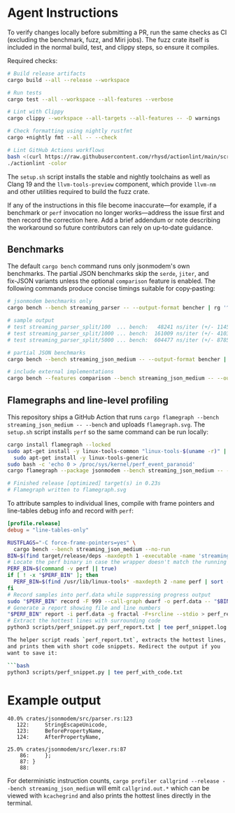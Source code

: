 # Agent Instructions

To verify changes locally before submitting a PR, run the same checks as CI
(excluding the benchmark, fuzz, and Miri jobs).  The fuzz crate itself is
included in the normal build, test, and clippy steps, so ensure it compiles.

Required checks:

```bash
# Build release artifacts
cargo build --all --release --workspace

# Run tests
cargo test --all --workspace --all-features --verbose

# Lint with Clippy
cargo clippy --workspace --all-targets --all-features -- -D warnings

# Check formatting using nightly rustfmt
cargo +nightly fmt --all -- --check

# Lint GitHub Actions workflows
bash <(curl https://raw.githubusercontent.com/rhysd/actionlint/main/scripts/download-actionlint.bash)
./actionlint -color
```

The `setup.sh` script installs the stable and nightly toolchains as well as
Clang 19 and the `llvm-tools-preview` component, which provide `llvm-nm` and
other utilities required to build the fuzz crate.

If any of the instructions in this file become inaccurate—for example, if a
benchmark or `perf` invocation no longer works—address the issue first and then
record the correction here. Add a brief addendum or note describing the
workaround so future contributors can rely on up‑to‑date guidance.

## Benchmarks

The default `cargo bench` command runs only jsonmodem's own benchmarks. The
partial JSON benchmarks skip the `serde`, `jiter`, and fix‑JSON variants unless
the optional `comparison` feature is enabled. The following commands produce
concise timings suitable for copy‑pasting:

```bash
# jsonmodem benchmarks only
cargo bench --bench streaming_parser -- --output-format bencher | rg '^test'

# sample output
# test streaming_parser_split/100  ... bench:   48241 ns/iter (+/- 1145)
# test streaming_parser_split/1000 ... bench:  161009 ns/iter (+/- 4103)
# test streaming_parser_split/5000 ... bench:  604477 ns/iter (+/- 8785)

# partial JSON benchmarks
cargo bench --bench streaming_json_medium -- --output-format bencher | rg '^test'

# include external implementations
cargo bench --features comparison --bench streaming_json_medium -- --output-format bencher | rg '^test'
```

## Flamegraphs and line-level profiling

This repository ships a GitHub Action that runs
`cargo flamegraph --bench streaming_json_medium -- --bench` and uploads
`flamegraph.svg`.  The `setup.sh` script installs `perf` so the same
command can be run locally:

```bash
cargo install flamegraph --locked
sudo apt-get install -y linux-tools-common "linux-tools-$(uname -r)" || \
  sudo apt-get install -y linux-tools-generic
sudo bash -c 'echo 0 > /proc/sys/kernel/perf_event_paranoid'
cargo flamegraph --package jsonmodem --bench streaming_json_medium -- --bench

# Finished release [optimized] target(s) in 0.23s
# Flamegraph written to flamegraph.svg
```

To attribute samples to individual lines, compile with frame pointers and
line-tables debug info and record with `perf`:

```toml
[profile.release]
debug = "line-tables-only"
```

```bash
RUSTFLAGS="-C force-frame-pointers=yes" \
  cargo bench --bench streaming_json_medium --no-run
BIN=$(find target/release/deps -maxdepth 1 -executable -name 'streaming_json_medium-*' | head -n 1)
# Locate the perf binary in case the wrapper doesn't match the running kernel
PERF_BIN=$(command -v perf || true)
if [ ! -x "$PERF_BIN" ]; then
  PERF_BIN=$(find /usr/lib/linux-tools* -maxdepth 2 -name perf | sort -V | tail -n 1)
fi
# Record samples into perf.data while suppressing progress output
sudo "$PERF_BIN" record -F 999 --call-graph dwarf -o perf.data -- "$BIN" --bench >/dev/null 2>&1
# Generate a report showing file and line numbers
"$PERF_BIN" report -i perf.data -g fractal -F+srcline --stdio > perf_report.txt 2>&1
# Extract the hottest lines with surrounding code
python3 scripts/perf_snippet.py perf_report.txt | tee perf_snippet.log

The helper script reads `perf_report.txt`, extracts the hottest lines,
and prints them with short code snippets. Redirect the output if you
want to save it:

```bash
python3 scripts/perf_snippet.py | tee perf_with_code.txt
```

# Example output
```text
40.0% crates/jsonmodem/src/parser.rs:123
   122:     StringEscapeUnicode,
   123:     BeforePropertyName,
   124:     AfterPropertyName,

25.0% crates/jsonmodem/src/lexer.rs:87
    86:     };
    87: }
    88:
```

For deterministic instruction counts, `cargo profiler callgrind --release --bench streaming_json_medium` will emit
`callgrind.out.*` which can be viewed with `kcachegrind` and also prints the hottest lines directly in the
terminal.
